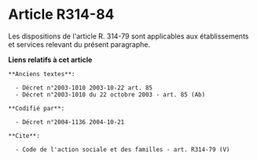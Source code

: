 # Article R314-84

Les dispositions de l'article R. 314-79 sont applicables aux établissements et services relevant du présent paragraphe.

**Liens relatifs à cet article**

	**Anciens textes**:

	  - Décret n°2003-1010 2003-10-22 art. 85
	  - Décret n°2003-1010 du 22 octobre 2003 - art. 85 (Ab)

	**Codifié par**:

	  - Décret n°2004-1136 2004-10-21

	**Cite**:

	  - Code de l'action sociale et des familles - art. R314-79 (V)
